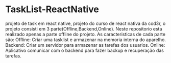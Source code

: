 # TaskList-ReactNative
projeto de task em react native, projeto do curso de react nativa da cod3r, o projeto consisti em 3 parte(Offline,Backend,Online).
Neste repositorio esta realizado apenas a parte offline do projeto.
As caracteristicas de cada parte são:
Offline: Criar uma tasklist e armazenar na memoria interna do aparelho.
Backend: Criar um servidor para armazenar as tarefas dos usuarios.
Online: Aplicativo comunicar com o backend para fazer backup e recuperação das tarefas.

